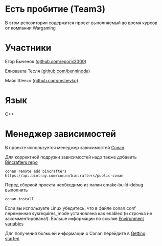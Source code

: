 # Есть пробитие (Team3)

В этом репозитории содержится проект выполняемый во время курсов от компании Wargaming

# Участники

Егор Быченок ([github.com/egorix2000](https://github.com/egorix2000))

Елизавета Тесля ([github.com/benninoda](https://github.com/benninoda))

Майя Шевко ([github.com/mshevko](https://github.com/mshevko))

# Язык

C++

# Менеджер зависимостей

В проекте используется менеджер зависимостей [Conan](https://docs.conan.io/en/latest/).

Для корректной подрузки зависимостей надо также добавить [Bincrafters repo](https://bincrafters.github.io)

```
conan remote add bincrafters https://api.bintray.com/conan/bincrafters/public-conan
```

Перед сборкой проекта необходимо из папки cmake-build-debug выполнить

```
conan install ..
```

Если вы используете Linux убедитесь, что в файле conan.conf переменная sysrequires_mode установлена как enabled (и строчка не закомментирована!). Больше информации по ссылке [Environment variables](https://docs.conan.io/en/latest/reference/env_vars.html#conan-sysrequires-mode)

Для получения большей информации о Conan перейдите в [Getting started](https://docs.conan.io/en/latest/getting_started.html)

